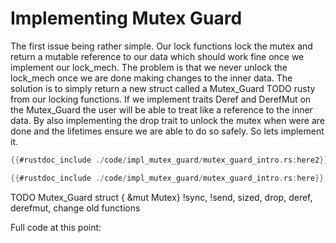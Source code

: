 # Implementing Mutex Guard

The first issue being rather simple. Our lock functions lock the mutex and return a mutable reference to our data which should work fine once we implement our lock_mech. The problem is that we never unlock the lock_mech once we are done making changes to the inner data.
The solution is to simply return a new struct called a Mutex_Guard TODO rusty from our locking functions. If we implement traits Deref and DerefMut on the Mutex_Guard the user will be able to treat like a reference to the inner data. By also implementing the drop trait to unlock the mutex when were are done and the lifetimes ensure we are able to do so safely.
So lets implement it.

```rust
{{#rustdoc_include ./code/impl_mutex_guard/mutex_guard_intro.rs:here2}}
```

```rust
{{#rustdoc_include ./code/impl_mutex_guard/mutex_guard_intro.rs:here}}
```

TODO Mutex_Guard struct { &mut Mutex} !sync, !send, sized, drop, deref, derefmut, change old functions

Full code at this point:
